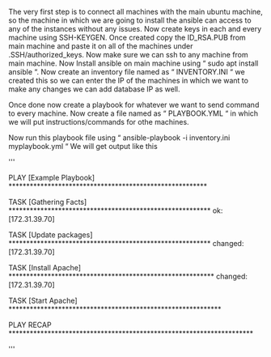 The very first step is to connect all machines with the main ubuntu machine, so the machine in which we are going to install the ansible can access to any of the instances without any issues.
Now create keys in each and every machine using SSH-KEYGEN.
Once created copy the ID_RSA.PUB from main machine and paste it on all of the machines under .SSH/authorized_keys.
Now make sure we can ssh to any machine from main machine.
Now Install ansible on main machine using  “ sudo apt install ansible “.
Now create an inventory file named as “ INVENTORY.INI “ we created this so we can enter the IP of the machines in which we want to make any changes we can add database IP as well.

Once done now create a playbook for whatever we want to send command to every machine.
Now create a file named as “ PLAYBOOK.YML “ in which we will put instructions/commands for othe machines.

Now run this playbook file using “ ansible-playbook -i inventory.ini myplaybook.yml “
We will get output like this

'''

PLAY [Example Playbook] ********************************************************

TASK [Gathering Facts] *********************************************************
ok: [172.31.39.70]

TASK [Update packages] *********************************************************
changed: [172.31.39.70]

TASK [Install Apache] **********************************************************
changed: [172.31.39.70]

TASK [Start Apache] ************************************************************

PLAY RECAP *********************************************************************

'''
